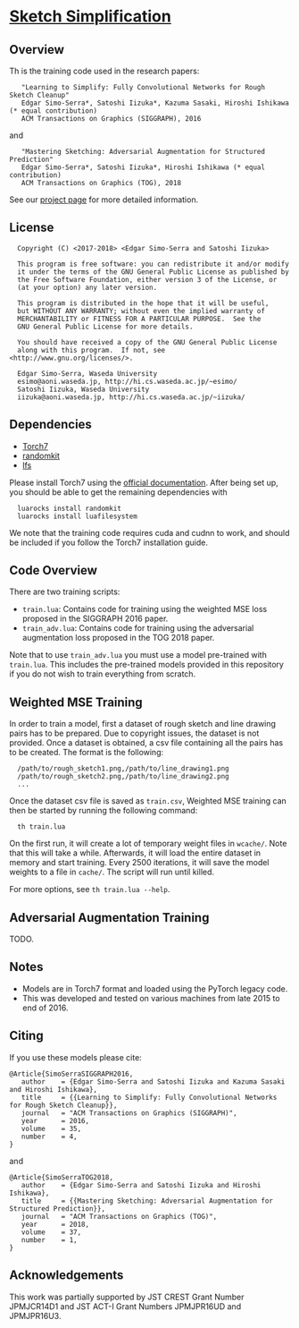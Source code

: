 # [Sketch Simplification](http://hi.cs.waseda.ac.jp/~esimo/research/sketch/)

## Overview

Th is the training code used in the research papers:

```
   "Learning to Simplify: Fully Convolutional Networks for Rough Sketch Cleanup"
   Edgar Simo-Serra*, Satoshi Iizuka*, Kazuma Sasaki, Hiroshi Ishikawa (* equal contribution)
   ACM Transactions on Graphics (SIGGRAPH), 2016
```

and

```
   "Mastering Sketching: Adversarial Augmentation for Structured Prediction"
   Edgar Simo-Serra*, Satoshi Iizuka*, Hiroshi Ishikawa (* equal contribution)
   ACM Transactions on Graphics (TOG), 2018
```

See our [project page](http://hi.cs.waseda.ac.jp/~esimo/research/sketch_master/) for more detailed information.

## License

```
  Copyright (C) <2017-2018> <Edgar Simo-Serra and Satoshi Iizuka>

  This program is free software: you can redistribute it and/or modify
  it under the terms of the GNU General Public License as published by
  the Free Software Foundation, either version 3 of the License, or
  (at your option) any later version.

  This program is distributed in the hope that it will be useful,
  but WITHOUT ANY WARRANTY; without even the implied warranty of
  MERCHANTABILITY or FITNESS FOR A PARTICULAR PURPOSE.  See the
  GNU General Public License for more details.

  You should have received a copy of the GNU General Public License
  along with this program.  If not, see <http://www.gnu.org/licenses/>.

  Edgar Simo-Serra, Waseda University
  esimo@aoni.waseda.jp, http://hi.cs.waseda.ac.jp/~esimo/  
  Satoshi Iizuka, Waseda University
  iizuka@aoni.waseda.jp, http://hi.cs.waseda.ac.jp/~iizuka/
```

## Dependencies

- [Torch7](http://torch.ch)
- [randomkit](https://github.com/deepmind/torch-randomkit)
- [lfs](https://keplerproject.github.io/luafilesystem/)

Please install Torch7 using the [official
documentation](http://torch.ch/docs/getting-started.html). After being set up,
you should be able to get the remaining dependencies with

```
  luarocks install randomkit
  luarocks install luafilesystem
```

We note that the training code requires cuda and cudnn to work, and should be
included if you follow the Torch7 installation guide.

## Code Overview

There are two training scripts:

- `train.lua`: Contains code for training using the weighted MSE loss proposed in the SIGGRAPH 2016 paper.
- `train_adv.lua`: Contains code for training using the adversarial augmentation loss proposed in the TOG 2018 paper.

Note that to use `train_adv.lua` you must use a model pre-trained with
`train.lua`. This includes the pre-trained models provided in this repository
if you do not wish to train everything from scratch.

## Weighted MSE Training

In order to train a model, first a dataset of rough sketch and line drawing
pairs has to be prepared. Due to copyright issues, the dataset is not provided.
Once a dataset is obtained, a csv file containing all the pairs has to be
created. The format is the following:

```
  /path/to/rough_sketch1.png,/path/to/line_drawing1.png
  /path/to/rough_sketch2.png,/path/to/line_drawing2.png
  ...
```

Once the dataset csv file is saved as `train.csv`, Weighted MSE training can
then be started by running the following command:

```
  th train.lua
```

On the first run, it will create a lot of temporary weight files in `wcache/`.
Note that this will take a while. Afterwards, it will load the entire dataset
in memory and start training. Every 2500 iterations, it will save the model
weights to a file in `cache/`. The script will run until killed.

For more options, see `th train.lua --help`.

## Adversarial Augmentation Training

TODO.

## Notes

- Models are in Torch7 format and loaded using the PyTorch legacy code.
- This was developed and tested on various machines from late 2015 to end of 2016.

## Citing

If you use these models please cite:

```
@Article{SimoSerraSIGGRAPH2016,
   author    = {Edgar Simo-Serra and Satoshi Iizuka and Kazuma Sasaki and Hiroshi Ishikawa},
   title     = {{Learning to Simplify: Fully Convolutional Networks for Rough Sketch Cleanup}},
   journal   = "ACM Transactions on Graphics (SIGGRAPH)",
   year      = 2016,
   volume    = 35,
   number    = 4,
}
```

and

```
@Article{SimoSerraTOG2018,
   author    = {Edgar Simo-Serra and Satoshi Iizuka and Hiroshi Ishikawa},
   title     = {{Mastering Sketching: Adversarial Augmentation for Structured Prediction}},
   journal   = "ACM Transactions on Graphics (TOG)",
   year      = 2018,
   volume    = 37,
   number    = 1,
}
```

## Acknowledgements

This work was partially supported by JST CREST Grant Number JPMJCR14D1 and JST ACT-I Grant Numbers JPMJPR16UD and JPMJPR16U3.


